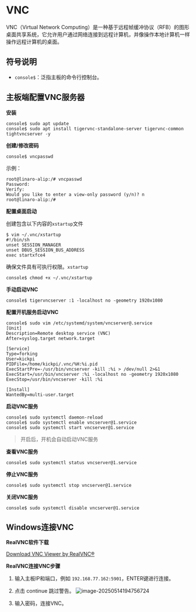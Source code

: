 # VNC

VNC（Virtual Network Computing）是一种基于远程帧缓冲协议（RFB）的图形桌面共享系统，它允许用户通过网络连接到远程计算机，并像操作本地计算机一样操作远程计算机的桌面。



## 符号说明

* `console$`：泛指主板的命令行控制台。



## 主板端配置VNC服务器

**安装**

```
console$ sudo apt update
console$ sudo apt install tigervnc-standalone-server tigervnc-common tightvncserver -y
```



**创建/修改密码**

```
console$ vncpasswd
```

示例：

```
root@linaro-alip:/# vncpasswd  
Password:
Verify:
Would you like to enter a view-only password (y/n)? n
root@linaro-alip:/# 
```



**配置桌面启动**

创建包含以下内容的`xstartup`文件

```console
$ vim ~/.vnc/xstartup
#!/bin/sh
unset SESSION_MANAGER
unset DBUS_SESSION_BUS_ADDRESS
exec startxfce4
```

确保文件具有可执行权限。`xstartup`

```console
console$ chmod +x ~/.vnc/xstartup
```



**手动启动VNC**

```
console$ tigervncserver :1 -localhost no -geometry 1920x1080
```



**配置开机服务启动VNC**

```
console$ sudo vim /etc/systemd/system/vncserver@.service
[Unit]  
Description=Remote desktop service (VNC)  
After=syslog.target network.target  

[Service]  
Type=forking  
User=kickpi  
PIDFile=/home/kickpi/.vnc/%H:%i.pid  
ExecStartPre=-/usr/bin/vncserver -kill :%i > /dev/null 2>&1  
ExecStart=/usr/bin/vncserver :%i -localhost no -geometry 1920x1080
ExecStop=/usr/bin/vncserver -kill :%i  

[Install]  
WantedBy=multi-user.target
```



**启动VNC服务**

```
console$ sudo systemctl daemon-reload  
console$ sudo systemctl enable vncserver@1.service  
console$ sudo systemctl start vncserver@1.service  
```

> 开启后，开机会自动启动VNC服务



**查看VNC服务**

```
console$ sudo systemctl status vncserver@1.service  
```



**停止VNC服务**

```
console$ sudo systemctl stop vncserver@1.service  
```



**关闭VNC服务**

```
console$ sudo systemctl disable vncserver@1.service  
```



## Windows连接VNC

**RealVNC软件下载**

[Download VNC Viewer by RealVNC®](https://www.realvnc.com/en/connect/download/viewer/?lai_vid=EW3mEzvVmIeJO&lai_sr=10-14&lai_sl=l)



**RealVNC连接VNC步骤**

1. 输入主板IP和端口，例如 `192.168.77.162:5901`，ENTER键进行连接。
2. 点击 continue 跳过警告。
 ![image-20250514194756724](http://tanzhtanzh.oss-cn-shenzhen.aliyuncs.com/img/image-20250514194756724.png)

3. 输入密码，连接VNC。
